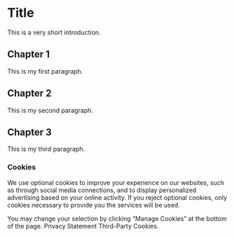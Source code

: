 # Title

This is a very short introduction.

## Chapter 1

This is my first paragraph.

## Chapter 2

This is my second paragraph.

## Chapter 3

This is my third paragraph.

### Cookies

We use optional cookies to improve your experience on our websites, such as through social media connections, and to display personalized advertising based on your online activity.
If you reject optional cookies, only cookies necessary to provide you the services will be used.  

You may change your selection by clicking “Manage Cookies” at the bottom of the page. Privacy Statement Third-Party Cookies.
